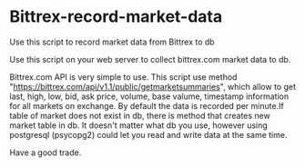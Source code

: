 # Bittrex-record-market-data
Use this script to record market data from Bittrex to db

Use this script on your web server to collect bittrex.com market data to db.

Bittrex.com API is very simple to use. This script use method "https://bittrex.com/api/v1.1/public/getmarketsummaries", which allow to get last, high, low, bid, ask price, volume, base valume, timestamp information for all markets on exchange. By default the data is recorded per minute.If table of market does not exist in db, there is method that creates new market table in db. It doesn't matter what db you use, however using postgresql (psycopg2) could let you read and write data at the same time.

Have a good trade.
